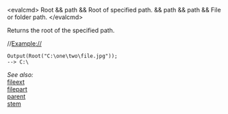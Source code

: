 \<evalcmd\> Root && path && Root of specified path. && path && path && File or folder path. \</evalcmd\>

Returns the root of the specified path.

//<Example://>

    Output(Root("C:\one\two\file.jpg"));
    --> C:\

*See also:*  
[fileext](fileext.md)  
[filepart](filepart.md)  
[parent](parent.md)  
[stem](stem.md)
